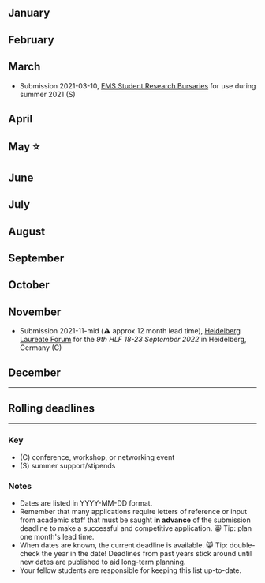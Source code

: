 ## January

## February

## March

- Submission 2021-03-10, [EMS Student Research Bursaries](http://www.ems.ac.uk/funding/ems-student-research-bursaries) for use during summer 2021 (S)

## April


## May ⭐


## June


## July


## August


## September


## October


## November

- Submission 2021-11-mid (⚠️ approx 12 month lead time), [Heidelberg Laureate Forum](https://www.heidelberg-laureate-forum.org/) for the *9th HLF 18-23 September 2022* in Heidelberg, Germany (C) 


## December

---

## Rolling deadlines

---

### Key
- (C) conference, workshop, or networking event 
- (S) summer support/stipends

### Notes
- Dates are listed in YYYY-MM-DD format. 
- Remember that many applications require letters of reference or input from academic staff that must be saught **in advance** of the submission deadline to make a successful and competitive application. 😸 Tip: plan one month's lead time. 
- When dates are known, the current deadline is available. 😸 Tip: double-check the year in the date! Deadlines from past years stick around until new dates are published to aid long-term planning.
- Your fellow students are responsible for keeping this list up-to-date.
